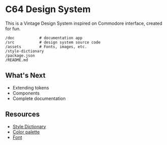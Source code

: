 # C64 Design System
This is a Vintage Design System inspired on Commodore interface, created for fun.

```
/doc           # documentation app
/src           # design system source code
/assets        # Fonts, images, etc.
/style-dictionary
/package.json
/README.md
```

## What's Next
- Extending tokens
- Components
- Complete documentation

## Resources
- [Style Dictionary](https://styledictionary.com/)
- [Color palette](https://en.wikipedia.org/wiki/Commodore_64#Graphics)
- [Font](https://style64.org/c64-truetype)